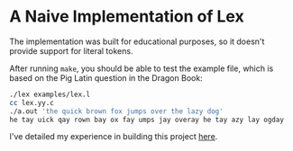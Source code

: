 # A Naive Implementation of Lex

The implementation was built for educational purposes, so it doesn't provide
support for literal tokens.

After running `make`, you should be able to test the example file, which is
based on the Pig Latin question in the Dragon Book:

```bash
./lex examples/lex.l
cc lex.yy.c
./a.out 'the quick brown fox jumps over the lazy dog'
he tay uick qay rown bay ox fay umps jay overay he tay azy lay ogday
```

I've detailed my experience in building this project
[here](https://0.rwstream.com/posts/lex/).
